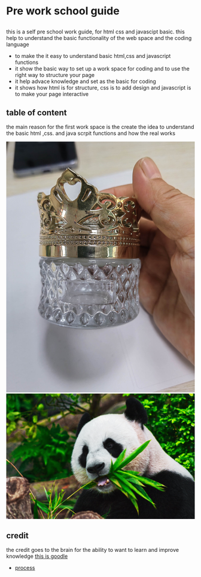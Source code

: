 # Pre work school guide

##

this is a self pre school work guide, for html css and javascipt basic. this help to understand the basic functionality of the web space and the coding language

- to make the it easy to understand basic html,css and javascript functions
- it show the basic way to set up a work space for coding and to use the right way to structure your page
- it help advace knowledge and set as the basic for coding
- it shows how html is for structure, css is to add design and javascript is to make your page interactive 

## table of content 

the main reason for the first work space is the create the idea to understand the basic html ,css. and java scrpit functions and how the real works

![the phont](./bottle.jpg)
![the photo of the bear](./sid-balachandran-_9a-3NO5KJE-unsplash%20(1).jpg)

## credit

the credit goes to the brain for the ability to want to learn and improve knowledge [this is goodle ](http://google.com)

- [process](#credit)